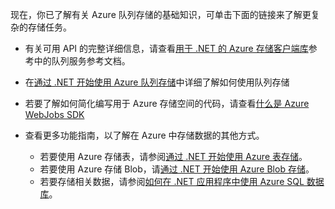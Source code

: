 
现在，你已了解有关 Azure 队列存储的基础知识，可单击下面的链接来了解更复杂的存储任务。

- 有关可用 API 的完整详细信息，请查看[用于 .NET 的 Azure 存储客户端库](http://go.microsoft.com/fwlink/?LinkID=390731)参考中的队列服务参考文档。
- 在[通过 .NET 开始使用 Azure 队列存储](/documentation/articles/storage-dotnet-how-to-use-queues/)中详细了解如何使用队列存储

- 若要了解如何简化编写用于 Azure 存储空间的代码，请查看[什么是 Azure WebJobs SDK](/documentation/articles/websites-dotnet-webjobs-sdk/)
- 查看更多功能指南，以了解在 Azure 中存储数据的其他方式。
  - 若要使用 Azure 存储表，请参阅[通过 .NET 开始使用 Azure 表存储](/documentation/articles/storage-dotnet-how-to-use-tables/)。
  - 若要使用 Azure 存储 Blob，请[通过 .NET 开始使用 Azure Blob 存储](/documentation/articles/storage-dotnet-how-to-use-blobs/)。
  - 若要存储相关数据，请参阅[如何在 .NET 应用程序中使用 Azure SQL 数据库](/documentation/articles/sql-database-dotnet-how-to-use/)。


<!---HONumber=Mooncake_0516_2016-->